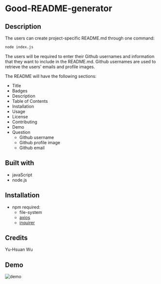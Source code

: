 # Good-README-generator

## Description
The users can create project-specific README.md through one command:
```sh
node index.js
```
The users will be required to enter their Github usernames and information that they want to include in the README.md. Github usernames are used to retrieve the users' emails and profile images.

The README will have the following sections:
* Title
* Badges
* Description
* Table of Contents
* Installation
* Usage
* License
* Contributing
* Demo
* Question
    * Github username
    * Github profile image
    * Github email

## Built with
* javaScript
* node.js

## Installation
* npm required:
    * file-system
    * [axios](https://www.npmjs.com/package/axios)
    * [inquirer](https://www.npmjs.com/package/inquirer)

## Credits
Yu-Hsuan Wu

## Demo
![demo]("./demo.gif")
